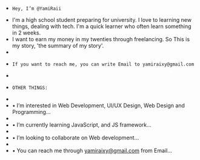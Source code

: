 -     Hey, I’m @YamiRaii
-  I'm a high school student preparing for university. I love to learning new things, dealing with tech. I'm a quick learner who often learn something in 2 weeks.
-  I want to earn my money in my twenties through freelancing. So This is my story, 'the summary of my story'.
-   
-     If you want to reach me, you can write Email to yamiraixy@gmail.com
-  
-     OTHER THINGS:
-   
-  • I’m interested in Web Development, UI/UX Design, Web Design and Programming...
- 
-  • I’m currently learning JavaScript, and JS framework...
- 
-  • I’m looking to collaborate on Web development...
- 
-  • You can reach me through yamiraixy@gmail.com from Email...

<!---
YamiRaii/YamiRaii is a ✨ special ✨ repository because its `README.md` (this file) appears on your GitHub profile.
You can click the Preview link to take a look at your changes.
--->
